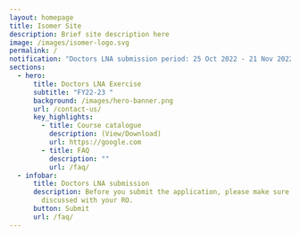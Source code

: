 ```yaml
---
layout: homepage
title: Isomer Site
description: Brief site description here
image: /images/isomer-logo.svg
permalink: /
notification: "Doctors LNA submission period: 25 Oct 2022 - 21 Nov 2022"
sections:
  - hero:
      title: Doctors LNA Exercise
      subtitle: "FY22-23 "
      background: /images/hero-banner.png
      url: /contact-us/
      key_highlights:
        - title: Course catalogue
          description: (View/Download)
          url: https://google.com
        - title: FAQ
          description: ""
          url: /faq/
  - infobar:
      title: Doctors LNA submission
      description: Before you submit the application, please make sure that you have
        discussed with your RO.
      button: Submit
      url: /faq/
---
```

